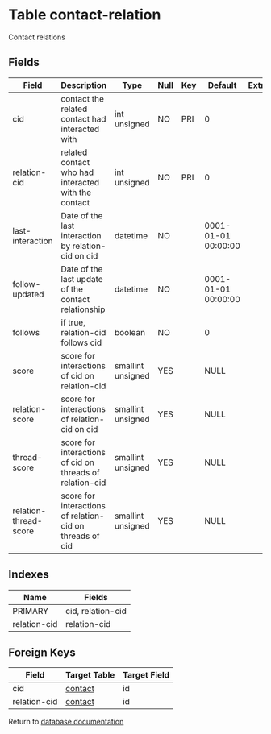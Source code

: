 Table contact-relation
===========

Contact relations

Fields
------

| Field                 | Description                                              | Type              | Null | Key | Default             | Extra |
| --------------------- | -------------------------------------------------------- | ----------------- | ---- | --- | ------------------- | ----- |
| cid                   | contact the related contact had interacted with          | int unsigned      | NO   | PRI | 0                   |       |
| relation-cid          | related contact who had interacted with the contact      | int unsigned      | NO   | PRI | 0                   |       |
| last-interaction      | Date of the last interaction by relation-cid on cid      | datetime          | NO   |     | 0001-01-01 00:00:00 |       |
| follow-updated        | Date of the last update of the contact relationship      | datetime          | NO   |     | 0001-01-01 00:00:00 |       |
| follows               | if true, relation-cid follows cid                        | boolean           | NO   |     | 0                   |       |
| score                 | score for interactions of cid on relation-cid            | smallint unsigned | YES  |     | NULL                |       |
| relation-score        | score for interactions of relation-cid on cid            | smallint unsigned | YES  |     | NULL                |       |
| thread-score          | score for interactions of cid on threads of relation-cid | smallint unsigned | YES  |     | NULL                |       |
| relation-thread-score | score for interactions of relation-cid on threads of cid | smallint unsigned | YES  |     | NULL                |       |

Indexes
------------

| Name         | Fields            |
| ------------ | ----------------- |
| PRIMARY      | cid, relation-cid |
| relation-cid | relation-cid      |

Foreign Keys
------------

| Field | Target Table | Target Field |
|-------|--------------|--------------|
| cid | [contact](help/database/db_contact) | id |
| relation-cid | [contact](help/database/db_contact) | id |

Return to [database documentation](help/database)
